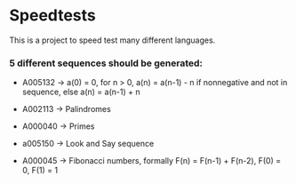 # Speedtests

This is a project to speed test many different languages.

### 5 different sequences should be generated:

- A005132 -> a(0) = 0, for n > 0, a(n) = a(n-1) - n if nonnegative and not in sequence, else a(n) = a(n-1) + n

- A002113 -> Palindromes

- A000040 -> Primes

- a005150 -> Look and Say sequence

- A000045 -> Fibonacci numbers, formally F(n) = F(n-1) + F(n-2), F(0) = 0, F(1) = 1